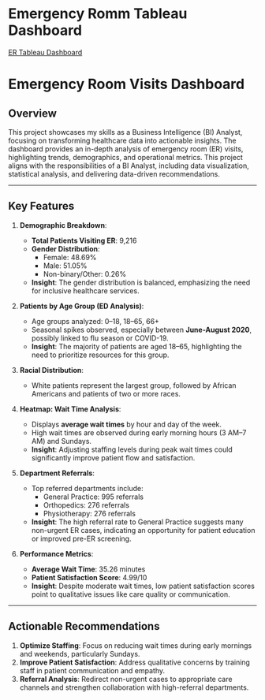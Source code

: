 # Emergency Romm Tableau Dashboard
[ER Tableau Dashboard](https://public.tableau.com/views/ERdashboard_17331082389080/Dashboard1?:language=en-US&publish=yes&:sid=&:redirect=auth&:display_count=n&:origin=viz_share_link)

# Emergency Room Visits Dashboard

## Overview
This project showcases my skills as a Business Intelligence (BI) Analyst, focusing on transforming healthcare data into actionable insights. The dashboard provides an in-depth analysis of emergency room (ER) visits, highlighting trends, demographics, and operational metrics. This project aligns with the responsibilities of a BI Analyst, including data visualization, statistical analysis, and delivering data-driven recommendations.

---

## Key Features

1. **Demographic Breakdown**:
   - **Total Patients Visiting ER**: 9,216
   - **Gender Distribution**:
     - Female: 48.69%
     - Male: 51.05%
     - Non-binary/Other: 0.26%
   - **Insight**: The gender distribution is balanced, emphasizing the need for inclusive healthcare services.

2. **Patients by Age Group (ED Analysis)**:
   - Age groups analyzed: 0–18, 18–65, 66+
   - Seasonal spikes observed, especially between **June-August 2020**, possibly linked to flu season or COVID-19.
   - **Insight**: The majority of patients are aged 18–65, highlighting the need to prioritize resources for this group.

3. **Racial Distribution**:
   - White patients represent the largest group, followed by African Americans and patients of two or more races.

4. **Heatmap: Wait Time Analysis**:
   - Displays **average wait times** by hour and day of the week.
   - High wait times are observed during early morning hours (3 AM–7 AM) and Sundays.
   - **Insight**: Adjusting staffing levels during peak wait times could significantly improve patient flow and satisfaction.

5. **Department Referrals**:
   - Top referred departments include:
     - General Practice: 995 referrals
     - Orthopedics: 276 referrals
     - Physiotherapy: 276 referrals
   - **Insight**: The high referral rate to General Practice suggests many non-urgent ER cases, indicating an opportunity for patient education or improved pre-ER screening.

6. **Performance Metrics**:
   - **Average Wait Time**: 35.26 minutes
   - **Patient Satisfaction Score**: 4.99/10
   - **Insight**: Despite moderate wait times, low patient satisfaction scores point to qualitative issues like care quality or communication.


---

## Actionable Recommendations

1. **Optimize Staffing**: Focus on reducing wait times during early mornings and weekends, particularly Sundays.
2. **Improve Patient Satisfaction**: Address qualitative concerns by training staff in patient communication and empathy.
3. **Referral Analysis**: Redirect non-urgent cases to appropriate care channels and strengthen collaboration with high-referral departments.



